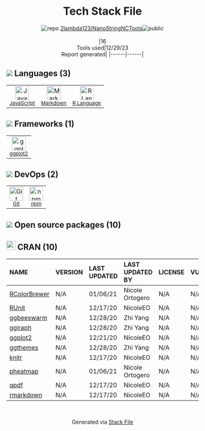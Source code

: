 <!--
&lt;--- Readme.md Snippet without images Start ---&gt;
## Tech Stack
2lambda123/NanoStringNCTools is built on the following main stack:

- [Markdown](http://daringfireball.net/projects/markdown/) – Languages
- [JavaScript](https://developer.mozilla.org/en-US/docs/Web/JavaScript) – Languages
- [R Language](http://www.r-project.org/) – Languages
- [ggplot2](https://ggplot2.tidyverse.org/) – Charting Libraries

Full tech stack [here](/techstack.md)

&lt;--- Readme.md Snippet without images End ---&gt;

&lt;--- Readme.md Snippet with images Start ---&gt;
## Tech Stack
2lambda123/NanoStringNCTools is built on the following main stack:

- <img width='25' height='25' src='https://img.stackshare.io/service/1147/markdown.png' alt='Markdown'/> [Markdown](http://daringfireball.net/projects/markdown/) – Languages
- <img width='25' height='25' src='https://img.stackshare.io/service/1209/javascript.jpeg' alt='JavaScript'/> [JavaScript](https://developer.mozilla.org/en-US/docs/Web/JavaScript) – Languages
- <img width='25' height='25' src='https://img.stackshare.io/service/1213/r-logo.png' alt='R Language'/> [R Language](http://www.r-project.org/) – Languages
- <img width='25' height='25' src='https://img.stackshare.io/service/6560/New_Project__90_.png' alt='ggplot2'/> [ggplot2](https://ggplot2.tidyverse.org/) – Charting Libraries

Full tech stack [here](/techstack.md)

&lt;--- Readme.md Snippet with images End ---&gt;
-->
<div align="center">

# Tech Stack File
![](https://img.stackshare.io/repo.svg "repo") [2lambda123/NanoStringNCTools](https://github.com/2lambda123/NanoStringNCTools)![](https://img.stackshare.io/public_badge.svg "public")
<br/><br/>
|16<br/>Tools used|12/29/23 <br/>Report generated|
|------|------|
</div>

## <img src='https://img.stackshare.io/languages.svg'/> Languages (3)
<table><tr>
  <td align='center'>
  <img width='36' height='36' src='https://img.stackshare.io/service/1209/javascript.jpeg' alt='JavaScript'>
  <br>
  <sub><a href="https://developer.mozilla.org/en-US/docs/Web/JavaScript">JavaScript</a></sub>
  <br>
  <sub></sub>
</td>

<td align='center'>
  <img width='36' height='36' src='https://img.stackshare.io/service/1147/markdown.png' alt='Markdown'>
  <br>
  <sub><a href="http://daringfireball.net/projects/markdown/">Markdown</a></sub>
  <br>
  <sub></sub>
</td>

<td align='center'>
  <img width='36' height='36' src='https://img.stackshare.io/service/1213/r-logo.png' alt='R Language'>
  <br>
  <sub><a href="http://www.r-project.org/">R Language</a></sub>
  <br>
  <sub></sub>
</td>

</tr>
</table>

## <img src='https://img.stackshare.io/frameworks.svg'/> Frameworks (1)
<table><tr>
  <td align='center'>
  <img width='36' height='36' src='https://img.stackshare.io/service/6560/New_Project__90_.png' alt='ggplot2'>
  <br>
  <sub><a href="https://ggplot2.tidyverse.org/">ggplot2</a></sub>
  <br>
  <sub></sub>
</td>

</tr>
</table>

## <img src='https://img.stackshare.io/devops.svg'/> DevOps (2)
<table><tr>
  <td align='center'>
  <img width='36' height='36' src='https://img.stackshare.io/service/1046/git.png' alt='Git'>
  <br>
  <sub><a href="http://git-scm.com/">Git</a></sub>
  <br>
  <sub></sub>
</td>

<td align='center'>
  <img width='36' height='36' src='https://img.stackshare.io/service/1120/lejvzrnlpb308aftn31u.png' alt='npm'>
  <br>
  <sub><a href="https://www.npmjs.com/">npm</a></sub>
  <br>
  <sub></sub>
</td>

</tr>
</table>


## <img src='https://img.stackshare.io/group.svg' /> Open source packages (10)</h2>

## <img width='24' height='24' src='https://img.stackshare.io/package_manager/105004/default_a16028785587c9c482ce21483b5e660123a3d270.png'/> CRAN (10)

|NAME|VERSION|LAST UPDATED|LAST UPDATED BY|LICENSE|VULNERABILITIES|
|:------|:------|:------|:------|:------|:------|
|[RColorBrewer](https://cran.r-project.org/RColorBrewer)|N/A|01/06/21|Nicole Ortogero |N/A|N/A|
|[RUnit](https://cran.r-project.org/RUnit)|N/A|12/17/20|NicoleEO |N/A|N/A|
|[ggbeeswarm](https://cran.r-project.org/ggbeeswarm)|N/A|12/28/20|Zhi Yang |N/A|N/A|
|[ggiraph](https://cran.r-project.org/ggiraph)|N/A|12/28/20|Zhi Yang |N/A|N/A|
|[ggplot2](https://cran.r-project.org/ggplot2)|N/A|12/21/20|NicoleEO |N/A|N/A|
|[ggthemes](https://cran.r-project.org/ggthemes)|N/A|12/28/20|Zhi Yang |N/A|N/A|
|[knitr](https://cran.r-project.org/knitr)|N/A|12/17/20|NicoleEO |N/A|N/A|
|[pheatmap](https://cran.r-project.org/pheatmap)|N/A|01/06/21|Nicole Ortogero |N/A|N/A|
|[qpdf](https://cran.r-project.org/qpdf)|N/A|12/17/20|NicoleEO |N/A|N/A|
|[rmarkdown](https://cran.r-project.org/rmarkdown)|N/A|12/17/20|NicoleEO |N/A|N/A|

<br/>
<div align='center'>

Generated via [Stack File](https://github.com/marketplace/stack-file)
